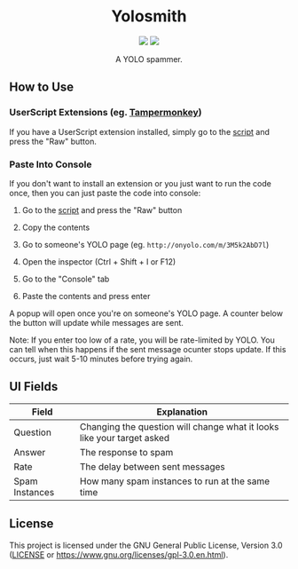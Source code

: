 <h1 align="center">Yolosmith</h1>
<!-- Shields.io Badges -->
<p align="center">
    <a href="https://github.com/MysteryBlokHed/Yolosmith/releases"><img src="https://img.shields.io/github/v/release/MysteryBlokHed/Yolosmith?style=flat-square"></a>
    <a href="#license"><img src="https://img.shields.io/github/license/MysteryBlokHed/Yolosmith?style=flat-square"></a>
</p>
<!-- End of Badges -->
<p align="center">A YOLO spammer.</p>

## How to Use

### UserScript Extensions (eg. [Tampermonkey](https://www.tampermonkey.net/))

If you have a UserScript extension installed,
simply go to the [script](src/yolosmith.user.js) and press the "Raw" button.

### Paste Into Console

If you don't want to install an extension or you just want to run the code once,
then you can just paste the code into console:

1. Go to the [script](src/yolosmith.user.js) and press the "Raw" button

2. Copy the contents

3. Go to someone's YOLO page (eg. `http://onyolo.com/m/3M5k2AbD7l`)

4. Open the inspector (Ctrl + Shift + I or F12)

5. Go to the "Console" tab

6. Paste the contents and press enter

A popup will open once you're on someone's YOLO page. A counter below the button will
update while messages are sent.

Note: If you enter too low of a rate, you will be rate-limited by YOLO. You can tell
when this happens if the sent message ocunter stops update. If this occurs, just wait
5-10 minutes before trying again.

## UI Fields

| Field          | Explanation                                                            |
| -------------- | ---------------------------------------------------------------------- |
| Question       | Changing the question will change what it looks like your target asked |
| Answer         | The response to spam                                                   |
| Rate           | The delay between sent messages                                        |
| Spam Instances | How many spam instances to run at the same time                        |

## License

This project is licensed under the GNU General Public License, Version 3.0
([LICENSE](LICENSE) or <https://www.gnu.org/licenses/gpl-3.0.en.html>).
